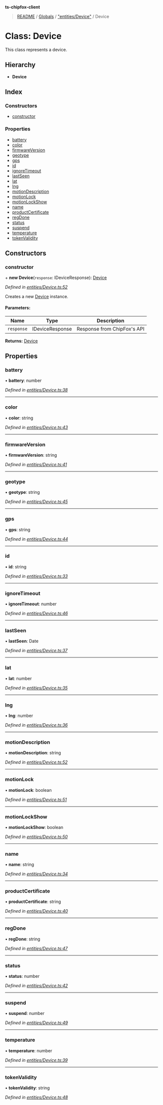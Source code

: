 **ts-chipfox-client**

> [README](../README.md) / [Globals](../globals.md) / ["entities/Device"](../modules/_entities_device_.md) / Device

# Class: Device

This class represents a device.

## Hierarchy

* **Device**

## Index

### Constructors

* [constructor](_entities_device_.device.md#constructor)

### Properties

* [battery](_entities_device_.device.md#battery)
* [color](_entities_device_.device.md#color)
* [firmwareVersion](_entities_device_.device.md#firmwareversion)
* [geotype](_entities_device_.device.md#geotype)
* [gps](_entities_device_.device.md#gps)
* [id](_entities_device_.device.md#id)
* [ignoreTimeout](_entities_device_.device.md#ignoretimeout)
* [lastSeen](_entities_device_.device.md#lastseen)
* [lat](_entities_device_.device.md#lat)
* [lng](_entities_device_.device.md#lng)
* [motionDescription](_entities_device_.device.md#motiondescription)
* [motionLock](_entities_device_.device.md#motionlock)
* [motionLockShow](_entities_device_.device.md#motionlockshow)
* [name](_entities_device_.device.md#name)
* [productCertificate](_entities_device_.device.md#productcertificate)
* [regDone](_entities_device_.device.md#regdone)
* [status](_entities_device_.device.md#status)
* [suspend](_entities_device_.device.md#suspend)
* [temperature](_entities_device_.device.md#temperature)
* [tokenValidity](_entities_device_.device.md#tokenvalidity)

## Constructors

### constructor

\+ **new Device**(`response`: IDeviceResponse): [Device](_entities_device_.device.md)

*Defined in [entities/Device.ts:52](https://github.com/luixal/ts-chipfox-client/blob/7e88eb6/lib/entities/Device.ts#L52)*

Creates a new [Device](_entities_device_.device.md) instance.

#### Parameters:

Name | Type | Description |
------ | ------ | ------ |
`response` | IDeviceResponse | Response from ChipFox's API  |

**Returns:** [Device](_entities_device_.device.md)

## Properties

### battery

•  **battery**: number

*Defined in [entities/Device.ts:38](https://github.com/luixal/ts-chipfox-client/blob/7e88eb6/lib/entities/Device.ts#L38)*

___

### color

•  **color**: string

*Defined in [entities/Device.ts:43](https://github.com/luixal/ts-chipfox-client/blob/7e88eb6/lib/entities/Device.ts#L43)*

___

### firmwareVersion

•  **firmwareVersion**: string

*Defined in [entities/Device.ts:41](https://github.com/luixal/ts-chipfox-client/blob/7e88eb6/lib/entities/Device.ts#L41)*

___

### geotype

•  **geotype**: string

*Defined in [entities/Device.ts:45](https://github.com/luixal/ts-chipfox-client/blob/7e88eb6/lib/entities/Device.ts#L45)*

___

### gps

•  **gps**: string

*Defined in [entities/Device.ts:44](https://github.com/luixal/ts-chipfox-client/blob/7e88eb6/lib/entities/Device.ts#L44)*

___

### id

•  **id**: string

*Defined in [entities/Device.ts:33](https://github.com/luixal/ts-chipfox-client/blob/7e88eb6/lib/entities/Device.ts#L33)*

___

### ignoreTimeout

•  **ignoreTimeout**: number

*Defined in [entities/Device.ts:46](https://github.com/luixal/ts-chipfox-client/blob/7e88eb6/lib/entities/Device.ts#L46)*

___

### lastSeen

•  **lastSeen**: Date

*Defined in [entities/Device.ts:37](https://github.com/luixal/ts-chipfox-client/blob/7e88eb6/lib/entities/Device.ts#L37)*

___

### lat

•  **lat**: number

*Defined in [entities/Device.ts:35](https://github.com/luixal/ts-chipfox-client/blob/7e88eb6/lib/entities/Device.ts#L35)*

___

### lng

•  **lng**: number

*Defined in [entities/Device.ts:36](https://github.com/luixal/ts-chipfox-client/blob/7e88eb6/lib/entities/Device.ts#L36)*

___

### motionDescription

•  **motionDescription**: string

*Defined in [entities/Device.ts:52](https://github.com/luixal/ts-chipfox-client/blob/7e88eb6/lib/entities/Device.ts#L52)*

___

### motionLock

•  **motionLock**: boolean

*Defined in [entities/Device.ts:51](https://github.com/luixal/ts-chipfox-client/blob/7e88eb6/lib/entities/Device.ts#L51)*

___

### motionLockShow

•  **motionLockShow**: boolean

*Defined in [entities/Device.ts:50](https://github.com/luixal/ts-chipfox-client/blob/7e88eb6/lib/entities/Device.ts#L50)*

___

### name

•  **name**: string

*Defined in [entities/Device.ts:34](https://github.com/luixal/ts-chipfox-client/blob/7e88eb6/lib/entities/Device.ts#L34)*

___

### productCertificate

•  **productCertificate**: string

*Defined in [entities/Device.ts:40](https://github.com/luixal/ts-chipfox-client/blob/7e88eb6/lib/entities/Device.ts#L40)*

___

### regDone

•  **regDone**: string

*Defined in [entities/Device.ts:47](https://github.com/luixal/ts-chipfox-client/blob/7e88eb6/lib/entities/Device.ts#L47)*

___

### status

•  **status**: number

*Defined in [entities/Device.ts:42](https://github.com/luixal/ts-chipfox-client/blob/7e88eb6/lib/entities/Device.ts#L42)*

___

### suspend

•  **suspend**: number

*Defined in [entities/Device.ts:49](https://github.com/luixal/ts-chipfox-client/blob/7e88eb6/lib/entities/Device.ts#L49)*

___

### temperature

•  **temperature**: number

*Defined in [entities/Device.ts:39](https://github.com/luixal/ts-chipfox-client/blob/7e88eb6/lib/entities/Device.ts#L39)*

___

### tokenValidity

•  **tokenValidity**: string

*Defined in [entities/Device.ts:48](https://github.com/luixal/ts-chipfox-client/blob/7e88eb6/lib/entities/Device.ts#L48)*
